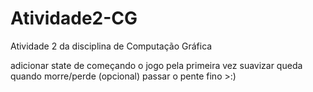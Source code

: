 # Atividade2-CG
Atividade 2 da disciplina de Computação Gráfica

adicionar state  de começando o jogo pela primeira vez
suavizar queda quando morre/perde (opcional)
passar o pente fino >:)
